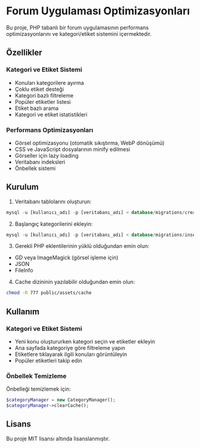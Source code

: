 # Forum Uygulaması Optimizasyonları

Bu proje, PHP tabanlı bir forum uygulamasının performans optimizasyonlarını ve kategori/etiket sistemini içermektedir.

## Özellikler

### Kategori ve Etiket Sistemi
- Konuları kategorilere ayırma
- Çoklu etiket desteği
- Kategori bazlı filtreleme
- Popüler etiketler listesi
- Etiket bazlı arama
- Kategori ve etiket istatistikleri

### Performans Optimizasyonları
- Görsel optimizasyonu (otomatik sıkıştırma, WebP dönüşümü)
- CSS ve JavaScript dosyalarının minify edilmesi
- Görseller için lazy loading
- Veritabanı indeksleri
- Önbellek sistemi

## Kurulum

1. Veritabanı tablolarını oluşturun:
```sql
mysql -u [kullanıcı_adı] -p [veritabanı_adı] < database/migrations/create_categories_and_tags.sql
```

2. Başlangıç kategorilerini ekleyin:
```sql
mysql -u [kullanıcı_adı] -p [veritabanı_adı] < database/migrations/insert_initial_categories.sql
```

3. Gerekli PHP eklentilerinin yüklü olduğundan emin olun:
- GD veya ImageMagick (görsel işleme için)
- JSON
- FileInfo

4. Cache dizininin yazılabilir olduğundan emin olun:
```bash
chmod -R 777 public/assets/cache
```

## Kullanım

### Kategori ve Etiket Sistemi
- Yeni konu oluştururken kategori seçin ve etiketler ekleyin
- Ana sayfada kategoriye göre filtreleme yapın
- Etiketlere tıklayarak ilgili konuları görüntüleyin
- Popüler etiketleri takip edin

### Önbellek Temizleme
Önbelleği temizlemek için:
```php
$categoryManager = new CategoryManager();
$categoryManager->clearCache();
```

## Lisans
Bu proje MIT lisansı altında lisanslanmıştır. 